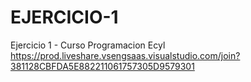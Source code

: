 # EJERCICIO-1
Ejercicio 1 - Curso Programacion Ecyl
https://prod.liveshare.vsengsaas.visualstudio.com/join?381128CBFDA5E882211061757305D9579301
